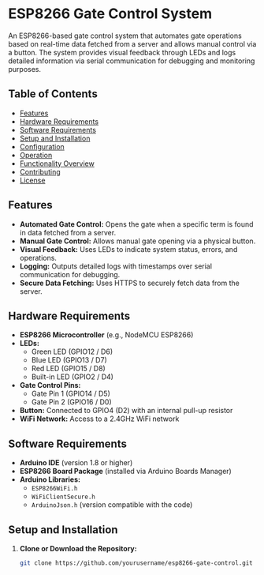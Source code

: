 # ESP8266 Gate Control System

An ESP8266-based gate control system that automates gate operations based on real-time data fetched from a server and allows manual control via a button. The system provides visual feedback through LEDs and logs detailed information via serial communication for debugging and monitoring purposes.

## Table of Contents

- [Features](#features)
- [Hardware Requirements](#hardware-requirements)
- [Software Requirements](#software-requirements)
- [Setup and Installation](#setup-and-installation)
- [Configuration](#configuration)
- [Operation](#operation)
- [Functionality Overview](#functionality-overview)
- [Contributing](#contributing)
- [License](#license)

## Features

- **Automated Gate Control:** Opens the gate when a specific term is found in data fetched from a server.
- **Manual Gate Control:** Allows manual gate opening via a physical button.
- **Visual Feedback:** Uses LEDs to indicate system status, errors, and operations.
- **Logging:** Outputs detailed logs with timestamps over serial communication for debugging.
- **Secure Data Fetching:** Uses HTTPS to securely fetch data from the server.

## Hardware Requirements

- **ESP8266 Microcontroller** (e.g., NodeMCU ESP8266)
- **LEDs:**
  - Green LED (GPIO12 / D6)
  - Blue LED (GPIO13 / D7)
  - Red LED (GPIO15 / D8)
  - Built-in LED (GPIO2 / D4)
- **Gate Control Pins:**
  - Gate Pin 1 (GPIO14 / D5)
  - Gate Pin 2 (GPIO16 / D0)
- **Button:** Connected to GPIO4 (D2) with an internal pull-up resistor
- **WiFi Network:** Access to a 2.4GHz WiFi network

## Software Requirements

- **Arduino IDE** (version 1.8 or higher)
- **ESP8266 Board Package** (installed via Arduino Boards Manager)
- **Arduino Libraries:**
  - `ESP8266WiFi.h`
  - `WiFiClientSecure.h`
  - `ArduinoJson.h` (version compatible with the code)

## Setup and Installation

1. **Clone or Download the Repository:**

   ```bash
   git clone https://github.com/yourusername/esp8266-gate-control.git
